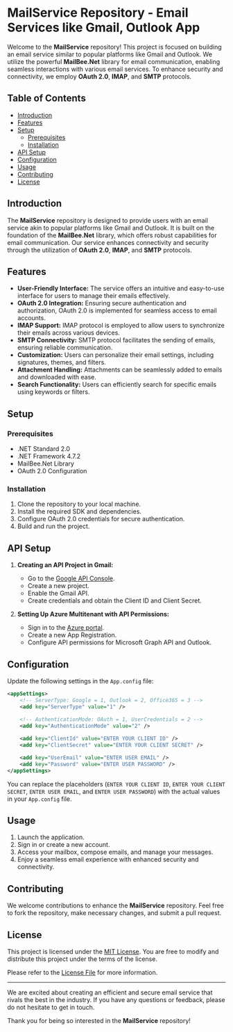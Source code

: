 # MailService Repository - Email Services like Gmail, Outlook App

Welcome to the **MailService** repository! This project is focused on building an email service similar to popular platforms like Gmail and Outlook. We utilize the powerful **MailBee.Net** library for email communication, enabling seamless interactions with various email services. To enhance security and connectivity, we employ **OAuth 2.0**, **IMAP**, and **SMTP** protocols.

## Table of Contents

- [Introduction](#introduction)
- [Features](#features)
- [Setup](#setup)
  - [Prerequisites](#prerequisites)
  - [Installation](#installation)
- [API Setup](#api-setup)
- [Configuration](#configuration)
- [Usage](#usage)
- [Contributing](#contributing)
- [License](#license)

## Introduction

The **MailService** repository is designed to provide users with an email service akin to popular platforms like Gmail and Outlook. It is built on the foundation of the **MailBee.Net** library, which offers robust capabilities for email communication. Our service enhances connectivity and security through the utilization of **OAuth 2.0**, **IMAP**, and **SMTP** protocols.

## Features

- **User-Friendly Interface:** The service offers an intuitive and easy-to-use interface for users to manage their emails effectively.
- **OAuth 2.0 Integration:** Ensuring secure authentication and authorization, OAuth 2.0 is implemented for seamless access to email accounts.
- **IMAP Support:** IMAP protocol is employed to allow users to synchronize their emails across various devices.
- **SMTP Connectivity:** SMTP protocol facilitates the sending of emails, ensuring reliable communication.
- **Customization:** Users can personalize their email settings, including signatures, themes, and filters.
- **Attachment Handling:** Attachments can be seamlessly added to emails and downloaded with ease.
- **Search Functionality:** Users can efficiently search for specific emails using keywords or filters.

## Setup

### Prerequisites

- .NET Standard 2.0
- .NET Framework 4.7.2
- MailBee.Net Library
- OAuth 2.0 Configuration

### Installation

1. Clone the repository to your local machine.
2. Install the required SDK and dependencies.
3. Configure OAuth 2.0 credentials for secure authentication.
4. Build and run the project.

## API Setup

1. **Creating an API Project in Gmail:**
   - Go to the [Google API Console](https://console.developers.google.com/).
   - Create a new project.
   - Enable the Gmail API.
   - Create credentials and obtain the Client ID and Client Secret.

2. **Setting Up Azure Multitenant with API Permissions:**
   - Sign in to the [Azure portal](https://portal.azure.com/).
   - Create a new App Registration.
   - Configure API permissions for Microsoft Graph API and Outlook.
  
## Configuration

Update the following settings in the `App.config` file:

```xml
<appSettings>
    <!-- ServerType: Google = 1, Outlook = 2, Office365 = 3 -->
    <add key="ServerType" value="1" />
    
    <!-- AuthenticationMode: OAuth = 1, UserCredentials = 2 -->
    <add key="AuthenticationMode" value="2" />

    <add key="ClientId" value="ENTER YOUR CLIENT ID" />
    <add key="ClientSecret" value="ENTER YOUR CLIENT SECRET" />

    <add key="UserEmail" value="ENTER USER EMAIL" />
    <add key="Password" value="ENTER USER PASSWORD" />
</appSettings>
```

You can replace the placeholders (`ENTER YOUR CLIENT ID`, `ENTER YOUR CLIENT SECRET`, `ENTER USER EMAIL`, and `ENTER USER PASSWORD`) with the actual values in your `App.config` file.

## Usage

1. Launch the application.
2. Sign in or create a new account.
3. Access your mailbox, compose emails, and manage your messages.
4. Enjoy a seamless email experience with enhanced security and connectivity.

## Contributing

We welcome contributions to enhance the **MailService** repository. Feel free to fork the repository, make necessary changes, and submit a pull request.

## License

This project is licensed under the [MIT License](LICENSE). You are free to modify and distribute this project under the terms of the license.

Please refer to the [License File](LICENSE) for more information.

---

We are excited about creating an efficient and secure email service that rivals the best in the industry. If you have any questions or feedback, please do not hesitate to get in touch.

Thank you for being so interested in the **MailService** repository!
